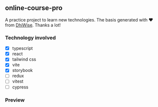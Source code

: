 ## online-course-pro
A practice project to learn new technologies. The basis generated with ❤️ from [DhiWise](https://www.dhiwise.com). Thanks a lot!

### Technology involved
- [x] typescript
- [x] react
- [x] tailwind css
- [x] vite
- [x] storybook
- [ ] redux
- [ ] vitest
- [ ] cypress

### Preview
